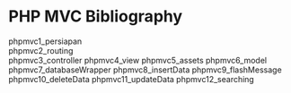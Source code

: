 # PHP MVC Bibliography
phpmvc1_persiapan<br>
phpmvc2_routing<br>
phpmvc3_controller
phpmvc4_view
phpmvc5_assets
phpmvc6_model
phpmvc7_databaseWrapper
phpmvc8_insertData
phpmvc9_flashMessage
phpmvc10_deleteData
phpmvc11_updateData
phpmvc12_searching
